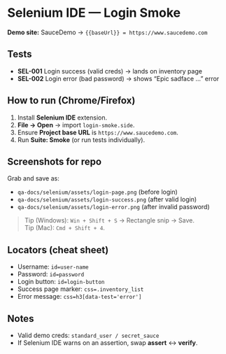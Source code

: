 # Selenium IDE — Login Smoke

**Demo site:** SauceDemo → `{{baseUrl}} = https://www.saucedemo.com`

## Tests
- **SEL-001** Login success (valid creds) → lands on inventory page
- **SEL-002** Login error (bad password) → shows “Epic sadface …” error

## How to run (Chrome/Firefox)
1) Install **Selenium IDE** extension.
2) **File → Open** → import `login-smoke.side`.
3) Ensure **Project base URL** is `https://www.saucedemo.com`.
4) Run **Suite: Smoke** (or run tests individually).

## Screenshots for repo
Grab and save as:
- `qa-docs/selenium/assets/login-page.png` (before login)
- `qa-docs/selenium/assets/login-success.png` (after valid login)
- `qa-docs/selenium/assets/login-error.png` (after invalid password)

> Tip (Windows): `Win + Shift + S` → Rectangle snip → Save.  
> Tip (Mac): `Cmd + Shift + 4`.

## Locators (cheat sheet)
- Username: `id=user-name`  
- Password: `id=password`  
- Login button: `id=login-button`  
- Success page marker: `css=.inventory_list`  
- Error message: `css=h3[data-test='error']`

## Notes
- Valid demo creds: `standard_user / secret_sauce`
- If Selenium IDE warns on an assertion, swap **assert** ↔ **verify**.
